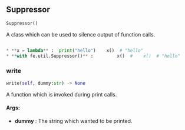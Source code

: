 ## Suppressor
```python
Suppressor()
```
A class which can be used to silence output of function calls.    
```python

* **x = lambda** :  print("hello")    x()  # "hello"
* **with fe.util.Suppressor()** :         x()  #    x()  # "hello"    
```    

### write
```python
write(self, dummy:str) -> None
```
A function which is invoked during print calls.

#### Args:

* **dummy** :  The string which wanted to be printed.        